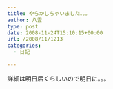 ```yaml
---
title: やらかしちゃいました。。。
author: 八雲
type: post
date: 2008-11-24T15:10:15+00:00
url: /2008/11/1213
categories:
  - 日記

---
```

詳細は明日届くらしいので明日に。。。
